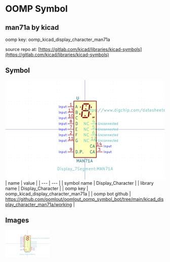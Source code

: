 # OOMP Symbol  
## man71a  by kicad  
  
oomp key: oomp_kicad_display_character_man71a  
  
source repo at: [https://gitlab.com/kicad/libraries/kicad-symbols](https://gitlab.com/kicad/libraries/kicad-symbols)  
## Symbol  
  
[![working.png](working_600.png)](working.png)  
| name | value | 
| --- | --- | 
| symbol name | Display_Character | 
| library name | Display_Character | 
| oomp key | oomp_kicad_display_character_man71a | 
| oomp bot github | https://github.com/oomlout/oomlout_oomp_symbol_bot/tree/main/kicad_display_character_man71a/working | 
## Images  
  
[![working.png](working_140.png)](working.png)  

